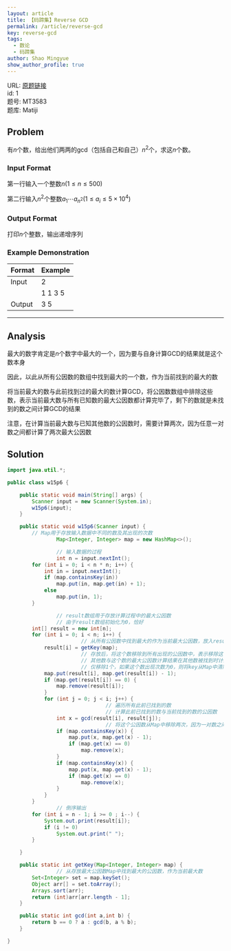 ```yaml
---
layout: article
title: 【码蹄集】Reverse GCD
permalink: /article/reverse-gcd
key: reverse-gcd
tags: 
  - 数论
  - 码蹄集
author: Shao Mingyue
show_author_profile: true
---
```


URL: [原题链接](https://matiji.net/exam/brushquestion/583/3846/4C6668FEB8CFD6520DE73B365B31D1A4)  
id: 1  
题号: MT3583  
题库: Matiji  

<!--more-->

## Problem

有$n$个数，给出他们两两的gcd（包括自己和自己）$n^2$个，求这$n$个数。

### Input Format

第一行输入一个整数$n(1 \le n \le 500)$

第二行输入$n^2$个整数$a_1\cdots a_{n^2}(1\le a_i \le 5\times 10^4)$

### Output Format

打印$n$个整数，输出递增序列

### Example Demonstration

| Format | Example |
| ------ | ------- |
| Input  | 2       |
|        | 1 1 3 5 |
| Output | 3 5     |

---

## Analysis

最大的数字肯定是$n$个数字中最大的一个，因为要与自身计算GCD的结果就是这个数本身

因此，以此从所有公因数的数组中找到最大的一个数，作为当前找到的最大的数

将当前最大的数与此前找到过的最大的数计算GCD，将公因数数组中排除这些数，表示当前最大数与所有已知数的最大公因数都计算完毕了，剩下的数就是未找到的数之间计算GCD的结果

注意，在计算当前最大数与已知其他数的公因数时，需要计算两次，因为任意一对数之间都计算了两次最大公因数

## Solution

```java
import java.util.*;

public class w15p6 {

    public static void main(String[] args) {
        Scanner input = new Scanner(System.in);
        w15p6(input);
    }

    public static void w15p6(Scanner input) {				        
        // Map用于存放输入数据中不同的数及其出现的次数
				Map<Integer, Integer> map = new HashMap<>();

				// 输入数据的过程
				int n = input.nextInt();
        for (int i = 0; i < n * n; i++) {
            int in = input.nextInt();
            if (map.containsKey(in))
                map.put(in, map.get(in) + 1);
            else
                map.put(in, 1);
        }

				// result数组用于存放计算过程中的最大公因数
				// 由于result数组初始化为0，恰好
        int[] result = new int[n];
        for (int i = 0; i < n; i++) {
						// 从所有公因数中找到最大的作为当前最大公因数，放入result数组中
            result[i] = getKey(map);
						// 存放后，将这个数移除到所有出现的公因数中，表示移除这个数与自身进行的最大公因数计算结果
						// 其他数与这个数的最大公因数计算结果在其他数被找到时计算并移除
						// 仅移除1个，如果这个数出现次数为0，则将key从Map中清除
            map.put(result[i], map.get(result[i]) - 1);
            if (map.get(result[i]) == 0) {
                map.remove(result[i]);
            }
            for (int j = 0; j < i; j++) {
								// 遍历所有此前已找到的数
								// 计算此前已找到的数与当前找到的数的公因数
                int x = gcd(result[i], result[j]);
								// 将这个公因数从Map中移除两次，因为一对数之间有两次最大公因数的计算
                if (map.containsKey(x)) {
                    map.put(x, map.get(x) - 1);
                    if (map.get(x) == 0)
                        map.remove(x);
                }
                if (map.containsKey(x)) {
                    map.put(x, map.get(x) - 1);
                    if (map.get(x) == 0)
                        map.remove(x);
                }
            }
        }
				// 倒序输出
        for (int i = n - 1; i >= 0 ; i--) {
            System.out.print(result[i]);
            if (i != 0)
                System.out.print(" ");
        }

    }

    public static int getKey(Map<Integer, Integer> map) {
				// 从存放最大公因数Map中找到最大的公因数，作为当前最大数
        Set<Integer> set = map.keySet();
        Object arr[] = set.toArray();
        Arrays.sort(arr);
        return (int)arr[arr.length - 1];
    }

    public static int gcd(int a,int b) {
        return b == 0 ? a : gcd(b, a % b);
    }

}
```
